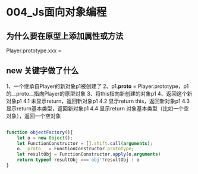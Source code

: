 #  004_Js面向对象编程



## 为什么要在原型上添加属性或方法

Player.prototype.xxx =






## new 关键字做了什么


1、一个继承自Player的新对象p1被创建了
2、p1.__proto__ = Player.prototype，p1的__proto__指向Player的原型对象
3、将this指向新创建的对象p1
4、返回这个新对象p1
4.1 未显示return，返回新对象p1
4.2 显示return this，返回新对象p1
4.3 显示return基本类型，返回新对象p1
4.4 显示return 对象基本类型（比如一个空对象），返回一个空对象


```js

function objectFactory(){
    let o = new Object();
    let FunctionConstructor = [].shift.call(arguments);
    o.__proto__ = FunctionConstructor.prototype;
    let resultObj = FunctionConstructor.apply(o,arguments)
    return typeof resultObj ==='obj'?resultObj : o
}


```